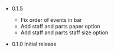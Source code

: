 - 0.1.5 
    - Fix order of events in bar
    - Add staff and parts paper option
    - Add staff and parts staff size option

- 0.1.0 Initial release